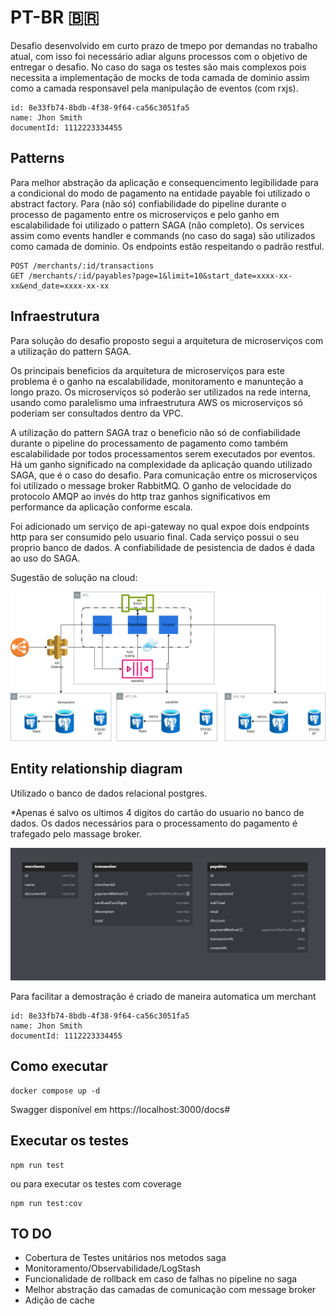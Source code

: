 # PT-BR 🇧🇷

Desafio desenvolvido em curto prazo de tmepo por demandas no trabalho atual, com isso foi necessário adiar alguns processos com o objetivo de entregar o desafio. No caso do saga os testes são mais complexos pois necessita a implementação de mocks de toda camada de dominio assim como a camada responsavel pela manipulação de eventos (com rxjs).


```
id: 8e33fb74-8bdb-4f38-9f64-ca56c3051fa5
name: Jhon Smith
documentId: 1112223334455
```

## Patterns

Para melhor abstração da aplicação e consequencimento legibilidade para a condicional do modo de pagamento na entidade payable foi utilizado o abstract factory.
Para (não só) confiabilidade do pipeline durante o processo de pagamento entre os microserviços e pelo ganho em escalabilidade foi utilizado o pattern SAGA (não completo).
Os services assim como events handler e commands (no caso do saga) são utilizados como camada de dominio. 
Os endpoints estão respeitando o padrão restful.

```
POST /merchants/:id/transactions
GET /merchants/:id/payables?page=1&limit=10&start_date=xxxx-xx-xx&end_date=xxxx-xx-xx
```


## Infraestrutura

Para solução do desafio proposto segui a arquitetura de microserviços com a utilização do pattern SAGA.

Os principais beneficios da arquitetura de microserviços para este problema é o ganho na escalabilidade, monitoramento e manunteção a longo prazo. Os microserviços só poderão ser utilizados na rede interna, usando como paralelismo uma infraestrutura AWS os microserviços só poderiam ser consultados dentro da VPC.

A utilização do pattern SAGA traz o beneficio não só de confiabilidade durante o pipeline do processamento de pagamento como também escalabilidade por todos processamentos serem executados por eventos.
Há um ganho significado na complexidade da aplicação quando utilizado SAGA, que é o caso do desafio. Para comunicação entre os microserviços foi utilizado o message broker RabbitMQ. O ganho de velocidade do protocolo AMQP ao invés do http traz ganhos significativos em performance da aplicação conforme escala.

Foi adicionado um serviço de api-gateway no qual expoe dois endpoints http para ser consumido pelo usuario final.
Cada serviço possui o seu proprio banco de dados. A confiabilidade de pesistencia de dados é dada ao uso do SAGA.

Sugestão de solução na cloud:

![Microservices architecture](docs/images/architecture-diagram.png#center)


## Entity relationship diagram

Utilizado o banco de dados relacional postgres.

*Apenas é salvo os ultimos 4 digitos do cartão do usuario no banco de dados. Os dados necessários para o processamento do pagamento é trafegado pelo massage broker.

![ERD](docs/images/erd.png#center)

Para facilitar a demostração é criado de maneira automatica um merchant

```
id: 8e33fb74-8bdb-4f38-9f64-ca56c3051fa5
name: Jhon Smith
documentId: 1112223334455
```


## Como executar
```
docker compose up -d
```

Swagger disponível em
https://localhost:3000/docs#

## Executar os testes

```
npm run test
```
ou para executar os testes com coverage
```
npm run test:cov
```


## TO DO

- Cobertura de Testes unitários nos metodos saga
- Monitoramento/Observabilidade/LogStash
- Funcionalidade de rollback em caso de falhas no pipeline no saga
- Melhor abstração das camadas de comunicação com message broker
- Adição de cache
